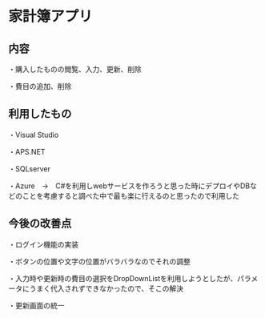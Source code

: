# 家計簿アプリ


## 内容


・購入したものの閲覧、入力、更新、削除

・費目の追加、削除




## 利用したもの
・Visual Studio

・APS.NET

・SQLserver

・Azure　→　C#を利用しwebサービスを作ろうと思った時にデプロイやDBなどのことを考慮すると調べた中で最も楽に行えるのと思ったので利用した




## 今後の改善点

・ログイン機能の実装

・ボタンの位置や文字の位置がバラバラなのでそれの調整

・入力時や更新時の費目の選択をDropDownListを利用しようとしたが、パラメータにうまく代入されずできなかったので、そこの解決

・更新画面の統一





